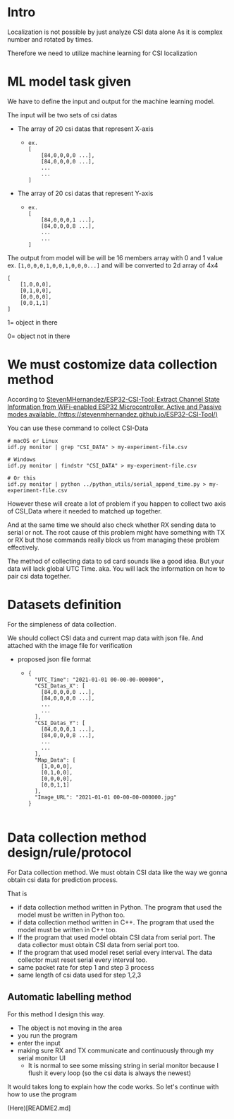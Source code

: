 # Intro

Localization is not possible by just analyze CSI data alone As it is complex number and rotated by times.

Therefore we need to utilize machine learning for CSI localization

# ML model task given

We have to define the input and output for the machine learning model.

The input will be two sets of csi datas

* The array of 20 csi datas that represent X-axis

  * ```
    ex.
    [
    	[84,0,0,0,0 ...],
    	[84,0,0,0,0 ...],
    	...
    	...
    ]

    ```
* The array of 20 csi datas that represent Y-axis

  * ```
    ex.
    [
    	[84,0,0,0,1 ...],
    	[84,0,0,0,8 ...],
    	...
    	...
    ]

    ```

The output from model will be will be 16 members array with 0 and 1 value ex. `[1,0,0,0,1,0,0,1,0,0,0...]` and will be converted to 2d array of 4x4

```
[
    [1,0,0,0],
    [0,1,0,0],
    [0,0,0,0],
    [0,0,1,1]
]
```

1= object in there

0= object not in there

# We must costomize data collection method

According to [StevenMHernandez/ESP32-CSI-Tool: Extract Channel State Information from WiFi-enabled ESP32 Microcontroller. Active and Passive modes available. (https://stevenmhernandez.github.io/ESP32-CSI-Tool/)](https://github.com/StevenMHernandez/ESP32-CSI-Tool)

You can use these command to collect CSI-Data

```
# macOS or Linux
idf.py monitor | grep "CSI_DATA" > my-experiment-file.csv

# Windows
idf.py monitor | findstr "CSI_DATA" > my-experiment-file.csv 

# Or this
idf.py monitor | python ../python_utils/serial_append_time.py > my-experiment-file.csv
```

However these will create a lot of problem if you happen to collect two axis of CSI_Data where it needed to matched up together.

And at the same time we should also check whether RX sending data to serial or not. The root cause of this problem might have something with TX or RX but those commands really block us from managing these problem effectively.

The method of collecting data to sd card sounds like a good idea. But your data will lack global UTC Time. aka. You will lack the information on how to pair csi data together.

# Datasets definition

For the simpleness of data collection.

We should collect CSI data and current map data with json file. And attached with the image file for verification

* proposed json file format

  * ```
    {
      "UTC_Time": "2021-01-01 00-00-00-000000",
      "CSI_Datas_X": [
        [84,0,0,0,0 ...],
        [84,0,0,0,0 ...],
        ...
        ...
      ],
      "CSI_Datas_Y": [
        [84,0,0,0,1 ...],
        [84,0,0,0,8 ...],
        ...
        ...
      ],
      "Map_Data": [
        [1,0,0,0],
        [0,1,0,0],
        [0,0,0,0],
        [0,0,1,1]
      ],
      "Image_URL": "2021-01-01 00-00-00-000000.jpg"
    }
    ```

  ```

  ```

# Data collection method design/rule/protocol

For Data collection method. We must obtain CSI data like the way we gonna obtain csi data for prediction process.

That is

* if data collection method written in Python. The program that used the model must be written in Python too.
* if data collection method written in C++. The program that used the model must be written in C++ too.
* If the program that used model obtain CSI data from serial port. The data collector must obtain CSI data from serial port too.
* If the program that used model reset serial every interval. The data collector must reset serial every interval too.
* same packet rate for step 1 and step 3 process
* same length of csi data used for step 1,2,3

## Automatic labelling method

For this method I design this way.

* The object is not moving in the area
* you run the program
* enter the input
* making sure RX and TX communicate and continuously through my serial monitor UI
  * It is normal to see some missing string in serial monitor because I flush it every loop (so the csi data is always the newest)

It would takes long to explain how the code works. So let's continue with how to use the program

(Here)[README2.md]
